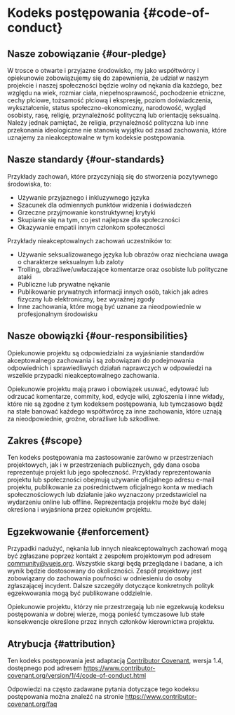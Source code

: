 # Kodeks postępowania {#code-of-conduct}

## Nasze zobowiązanie {#our-pledge}

W trosce o otwarte i przyjazne środowisko, my jako współtwórcy i opiekunowie zobowiązujemy się do zapewnienia, że udział w naszym projekcie i naszej społeczności będzie wolny od nękania dla każdego, bez względu na wiek, rozmiar ciała, niepełnosprawność, pochodzenie etniczne, cechy płciowe, tożsamość płciową i ekspresję, poziom doświadczenia, wykształcenie, status społeczno-ekonomiczny, narodowość, wygląd osobisty, rasę, religię, przynależność polityczną lub orientację seksualną. Należy jednak pamiętać, że religia, przynależność polityczna lub inne przekonania ideologiczne nie stanowią wyjątku od zasad zachowania, które uznajemy za nieakceptowalne w tym kodeksie postępowania.

## Nasze standardy {#our-standards}

Przykłady zachowań, które przyczyniają się do stworzenia pozytywnego środowiska, to:

- Używanie przyjaznego i inkluzywnego języka
- Szacunek dla odmiennych punktów widzenia i doświadczeń
- Grzeczne przyjmowanie konstruktywnej krytyki
- Skupianie się na tym, co jest najlepsze dla społeczności
- Okazywanie empatii innym członkom społeczności

Przykłady nieakceptowalnych zachowań uczestników to:

- Używanie seksualizowanego języka lub obrazów oraz niechciana uwaga o charakterze seksualnym lub zaloty
- Trolling, obraźliwe/uwłaczające komentarze oraz osobiste lub polityczne ataki
- Publiczne lub prywatne nękanie
- Publikowanie prywatnych informacji innych osób, takich jak adres fizyczny lub elektroniczny, bez wyraźnej zgody
- Inne zachowania, które mogą być uznane za nieodpowiednie w profesjonalnym środowisku

## Nasze obowiązki {#our-responsibilities}

Opiekunowie projektu są odpowiedzialni za wyjaśnianie standardów akceptowalnego zachowania i są zobowiązani do podejmowania odpowiednich i sprawiedliwych działań naprawczych w odpowiedzi na wszelkie przypadki nieakceptowalnego zachowania.

Opiekunowie projektu mają prawo i obowiązek usuwać, edytować lub odrzucać komentarze, commity, kod, edycje wiki, zgłoszenia i inne wkłady, które nie są zgodne z tym kodeksem postępowania, lub tymczasowo bądź na stałe banować każdego współtwórcę za inne zachowania, które uznają za nieodpowiednie, groźne, obraźliwe lub szkodliwe.

## Zakres {#scope}

Ten kodeks postępowania ma zastosowanie zarówno w przestrzeniach projektowych, jak i w przestrzeniach publicznych, gdy dana osoba reprezentuje projekt lub jego społeczność. Przykłady reprezentowania projektu lub społeczności obejmują używanie oficjalnego adresu e-mail projektu, publikowanie za pośrednictwem oficjalnego konta w mediach społecznościowych lub działanie jako wyznaczony przedstawiciel na wydarzeniu online lub offline. Reprezentacja projektu może być dalej określona i wyjaśniona przez opiekunów projektu.

## Egzekwowanie {#enforcement}

Przypadki nadużyć, nękania lub innych nieakceptowalnych zachowań mogą być zgłaszane poprzez kontakt z zespołem projektowym pod adresem community@vuejs.org. Wszystkie skargi będą przeglądane i badane, a ich wynik będzie dostosowany do okoliczności. Zespół projektowy jest zobowiązany do zachowania poufności w odniesieniu do osoby zgłaszającej incydent. Dalsze szczegóły dotyczące konkretnych polityk egzekwowania mogą być publikowane oddzielnie.

Opiekunowie projektu, którzy nie przestrzegają lub nie egzekwują kodeksu postępowania w dobrej wierze, mogą ponieść tymczasowe lub stałe konsekwencje określone przez innych członków kierownictwa projektu.

## Atrybucja {#attribution}

Ten kodeks postępowania jest adaptacją [Contributor Covenant][homepage], wersja 1.4, dostępnego pod adresem https://www.contributor-covenant.org/version/1/4/code-of-conduct.html

Odpowiedzi na często zadawane pytania dotyczące tego kodeksu postępowania można znaleźć na stronie https://www.contributor-covenant.org/faq

[homepage]: https://www.contributor-covenant.org
